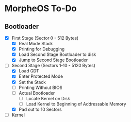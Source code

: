 # MorpheOS To-Do

## Bootloader
- [x] First Stage (Sector 0 - 512 Bytes)
    - [x] Real Mode Stack
    - [x] Printing for Debugging
    - [x] Load Second Stage Bootloader to disk
    - [x] Jump to Second Stage Bootloader
- [ ] Second Stage (Sectors 1-10 - 5120 Bytes)
    - [x] Load GDT
    - [x] Enter Protected Mode
    - [x] Set the Stack
    - [ ] Printing Without BIOS
    - [ ] Actual Bootloader
        - [ ] Locate Kernel on Disk
        - [ ] Load Kernel to Beginning of Addressable Memory
    - [x] Pad out to 10 Sectors
- [ ] Kernel
